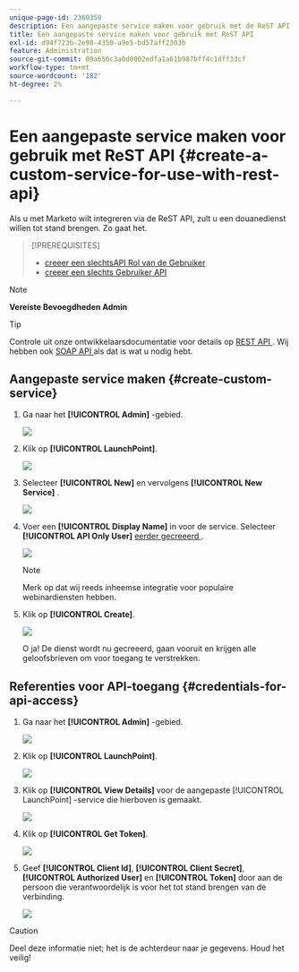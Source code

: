 ```yaml
---
unique-page-id: 2360350
description: Een aangepaste service maken voor gebruik met de ReST API - Marketo Docs - Productdocumentatie
title: Een aangepaste service maken voor gebruik met ReST API
exl-id: d94f723b-2e98-4350-a9e5-bd57aff2303b
feature: Administration
source-git-commit: 09a656c3a0d0002edfa1a61b987bff4c1dff33cf
workflow-type: tm+mt
source-wordcount: '182'
ht-degree: 2%

---
```


# Een aangepaste service maken voor gebruik met ReST API {#create-a-custom-service-for-use-with-rest-api}

Als u met Marketo wilt integreren via de ReST API, zult u een douanedienst willen tot stand brengen. Zo gaat het.

>[!PREREQUISITES]
>
>* [ creeer een slechtsAPI Rol van de Gebruiker ](/help/marketo/product-docs/administration/users-and-roles/create-an-api-only-user-role.md)
>* [ creeer een slechts Gebruiker API ](/help/marketo/product-docs/administration/users-and-roles/create-an-api-only-user.md)
>

>[!NOTE]
>
>**Vereiste Bevoegdheden Admin**

>[!TIP]
>
>Controle uit onze ontwikkelaarsdocumentatie voor details op [ REST API ](https://developer.adobe.com/marketo-apis/). Wij hebben ook [ SOAP API ](https://experienceleague.adobe.com/en/docs/marketo-developer/marketo/soap/soap-api) als dat is wat u nodig hebt.

## Aangepaste service maken {#create-custom-service}

1. Ga naar het **[!UICONTROL Admin]** -gebied.

   ![](assets/create-a-custom-service-for-use-with-rest-api-1.png)

1. Klik op **[!UICONTROL LaunchPoint]**.

   ![](assets/create-a-custom-service-for-use-with-rest-api-2.png)

1. Selecteer **[!UICONTROL New]** en vervolgens **[!UICONTROL New Service]** .

   ![](assets/create-a-custom-service-for-use-with-rest-api-3.png)

1. Voer een **[!UICONTROL Display Name]** in voor de service. Selecteer **[!UICONTROL API Only User]** [ eerder gecreeerd ](/help/marketo/product-docs/administration/users-and-roles/create-an-api-only-user.md).

   ![](assets/create-a-custom-service-for-use-with-rest-api-4.png)

   >[!NOTE]
   >
   >Merk op dat wij reeds inheemse integratie voor populaire webinardiensten hebben.

1. Klik op **[!UICONTROL Create]**.

   ![](assets/create-a-custom-service-for-use-with-rest-api-5.png)

   O ja! De dienst wordt nu gecreeerd, gaan vooruit en krijgen alle geloofsbrieven om voor toegang te verstrekken.

## Referenties voor API-toegang {#credentials-for-api-access}

1. Ga naar het **[!UICONTROL Admin]** -gebied.

   ![](assets/create-a-custom-service-for-use-with-rest-api-6.png)

1. Klik op **[!UICONTROL LaunchPoint]**.

   ![](assets/create-a-custom-service-for-use-with-rest-api-7.png)

1. Klik op **[!UICONTROL View Details]** voor de aangepaste [!UICONTROL LaunchPoint] -service die hierboven is gemaakt.

   ![](assets/create-a-custom-service-for-use-with-rest-api-8.png)

1. Klik op **[!UICONTROL Get Token]**.

   ![](assets/create-a-custom-service-for-use-with-rest-api-9.png)

1. Geef **[!UICONTROL Client Id]**, **[!UICONTROL Client Secret]**, **[!UICONTROL Authorized User]** en **[!UICONTROL Token]** door aan de persoon die verantwoordelijk is voor het tot stand brengen van de verbinding.

   ![](assets/create-a-custom-service-for-use-with-rest-api-10.png)

>[!CAUTION]
>
>Deel deze informatie niet; het is de achterdeur naar je gegevens. Houd het veilig!
